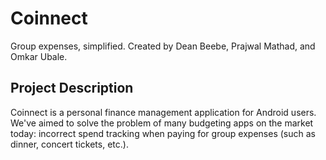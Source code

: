 # Coinnect
Group expenses, simplified. Created by Dean Beebe, Prajwal Mathad, and Omkar Ubale.

## Project Description
Coinnect is a personal finance management application for Android users. We've aimed to solve the problem of many budgeting apps on the market today:
incorrect spend tracking when paying for group expenses (such as dinner, concert tickets, etc.).

